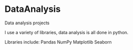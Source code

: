 # DataAnalysis
Data analysis projects

I use a variety of libraries, data analysis is all done in python.

Libraries include:
Pandas
NumPy
Matplotlib
Seaborn

